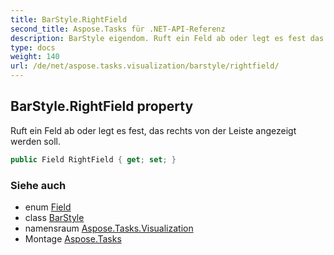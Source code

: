 ```yaml
---
title: BarStyle.RightField
second_title: Aspose.Tasks für .NET-API-Referenz
description: BarStyle eigendom. Ruft ein Feld ab oder legt es fest das rechts von der Leiste angezeigt werden soll.
type: docs
weight: 140
url: /de/net/aspose.tasks.visualization/barstyle/rightfield/
---
```

## BarStyle.RightField property

Ruft ein Feld ab oder legt es fest, das rechts von der Leiste angezeigt werden soll.

```csharp
public Field RightField { get; set; }
```

### Siehe auch

* enum [Field](../../../aspose.tasks/field/)
* class [BarStyle](../)
* namensraum [Aspose.Tasks.Visualization](../../barstyle/)
* Montage [Aspose.Tasks](../../../)


